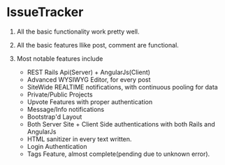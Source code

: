 # IssueTracker  



1. All the basic functionality work pretty well.
2. All the basic features llike post, comment are functional.
3. Most notable features include

    - REST Rails Api(Server) + AngularJs(Client)
    - Advanced WYSIWYG Editor, for every post
    - SiteWide REALTIME notifications, with continuous pooling for data
    - Private/Public Projects
    - Upvote Features with proper authentication
    - Message/Info notifications
    - Bootstrap'd Layout
    - Both Server Site + Client Side authentications with both Rails and AngularJs
    - HTML sanitizer in every text written.
    - Login Authentication
    - Tags Feature, almost complete(pending due to unknown error).
